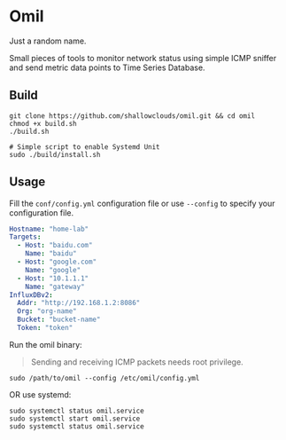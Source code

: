 # Omil

Just a random name.

Small pieces of tools to monitor network status using simple ICMP sniffer and send metric data points to Time Series Database.

## Build

```shell script
git clone https://github.com/shallowclouds/omil.git && cd omil
chmod +x build.sh
./build.sh

# Simple script to enable Systemd Unit
sudo ./build/install.sh
```

## Usage

Fill the `conf/config.yml` configuration file or use `--config` to specify your configuration file.

```yaml
Hostname: "home-lab"
Targets:
  - Host: "baidu.com"
    Name: "baidu"
  - Host: "google.com"
    Name: "google"
  - Host: "10.1.1.1"
    Name: "gateway"
InfluxDBv2:
  Addr: "http://192.168.1.2:8086"
  Org: "org-name"
  Bucket: "bucket-name"
  Token: "token"
```

Run the omil binary:

> Sending and receiving ICMP packets needs root privilege.

```shell script
sudo /path/to/omil --config /etc/omil/config.yml
```

OR use systemd:
```shell script
sudo systemctl status omil.service
sudo systemctl start omil.service
sudo systemctl status omil.service
```
